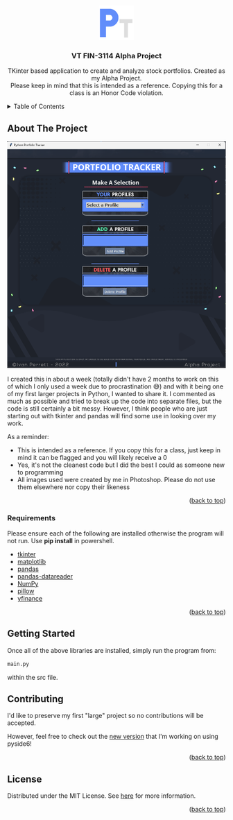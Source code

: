 <div id="top"></div>
<!--
*** Thanks for checking out the Best-README-Template. If you have a suggestion
*** that would make this better, please fork the repo and create a pull request
*** or simply open an issue with the tag "enhancement".
*** Don't forget to give the project a star!
*** Thanks again! Now go create something AMAZING! :D
-->



<!-- PROJECT SHIELDS -->
<!--
*** I'm using markdown "reference style" links for readability.
*** Reference links are enclosed in brackets [ ] instead of parentheses ( ).
*** See the bottom of this document for the declaration of the reference variables
*** for contributors-url, forks-url, etc. This is an optional, concise syntax you may use.
*** https://www.markdownguide.org/basic-syntax/#reference-style-links
-->

<!-- PROJECT LOGO -->
<br />
<div align="center">
  <a href="https://github.com/IvanTsukei/AlphaProject2022">
    <img src="src/frontend/widgets/Images/LogoPT.png" alt="Logo" width="80" height="80">
  </a>

  <h3 align="center">VT FIN-3114 Alpha Project</h3>

  <p align="center">
    TKinter based application to create and analyze stock portfolios. Created as my Alpha Project.
    <br />
    Please keep in mind that this is intended as a reference. Copying this for a class is an Honor Code violation.
    <br />
  </p>
</div>



<!-- TABLE OF CONTENTS -->
<details>
  <summary>Table of Contents</summary>
  <ol>
    <li>
      <a href="#about-the-project">About The Project</a>
      <ul>
        <li><a href="#Requirements">Built With</a></li>
      </ul>
    </li>
    <li>
      <a href="#getting-started">Getting Started</a>
    </li>
    <li><a href="#contributing">Contributing</a></li>
    <li><a href="#license">License</a></li>
  </ol>
</details>



<!-- ABOUT THE PROJECT -->
## About The Project

![Product Name Screen Shot][product-screenshot]

I created this in about a week (totally didn't have 2 months to work on this of which I only used a week due to procrastination :sweat_smile:) and with it being one of my first larger projects in Python, I wanted to share it. I commented as much as possible and tried to break up the code into separate files, but the code is still certainly a bit messy. However, I think people who are just starting out with tkinter and pandas will find some use in looking over my work.

As a reminder:
* This is intended as a reference. If you copy this for a class, just keep in mind it can be flagged and you will likely receive a 0
* Yes, it's not the cleanest code but I did the best I could as someone new to programming 
* All images used were created by me in Photoshop. Please do not use them elsewhere nor copy their likeness

<p align="right">(<a href="#top">back to top</a>)</p>



### Requirements

Please ensure each of the following are installed otherwise the program will not run. Use <b>pip install</b> in powershell.

* [tkinter](https://docs.python.org/3/library/tkinter.html)
* [matplotlib](https://matplotlib.org/)
* [pandas](https://pandas.pydata.org/docs/)
* [pandas-datareader](https://pandas-datareader.readthedocs.io/en/latest/)
* [NumPy](https://numpy.org/)
* [pillow](https://pillow.readthedocs.io/en/stable/reference/Image.html)
* [yfinance](https://pypi.org/project/yfinance/)

<p align="right">(<a href="#top">back to top</a>)</p>



<!-- GETTING STARTED -->
## Getting Started

Once all of the above libraries are installed, simply run the program from:
  ```sh
  main.py
  ```
 within the src file. 


<!-- CONTRIBUTING -->
## Contributing

I'd like to preserve my first "large" project so no contributions will be accepted. 

However, feel free to check out the [new version](https://github.com/IvanTsukei/Investment-Portfolio-Manager) that I'm working on using pyside6!

<p align="right">(<a href="#top">back to top</a>)</p>



<!-- LICENSE -->
## License

Distributed under the MIT License. See [here](https://opensource.org/licenses/MIT) for more information.

<p align="right">(<a href="#top">back to top</a>)</p>


<!-- MARKDOWN LINKS & IMAGES -->
<!-- https://www.markdownguide.org/basic-syntax/#reference-style-links -->

[product-screenshot]: src/frontend/widgets/Images/ExampleLook.png
